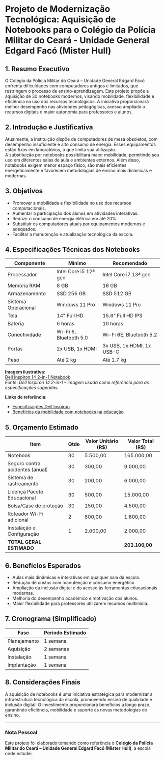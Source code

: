 # Projeto de Modernização Tecnológica: Aquisição de Notebooks para o Colégio da Polícia Militar do Ceará - Unidade General Edgard Facó (Mister Hull)

## 1. Resumo Executivo
O Colégio da Polícia Militar do Ceará – Unidade General Edgard Facó enfrenta dificuldades com computadores antigos e limitados, que restringem o processo de ensino-aprendizagem. Este projeto propõe a aquisição de 30 notebooks modernos, visando mobilidade, flexibilidade e eficiência no uso dos recursos tecnológicos. A iniciativa proporcionará melhor desempenho nas atividades pedagógicas, acesso ampliado a recursos digitais e maior autonomia para professores e alunos.

## 2. Introdução e Justificativa
Atualmente, a instituição dispõe de computadores de mesa obsoletos, com desempenho insuficiente e alto consumo de energia. Esses equipamentos estão fixos em laboratórios, o que limita sua utilização.  
A substituição por notebooks possibilitará maior mobilidade, permitindo seu uso em diferentes salas de aula e ambientes externos. Além disso, notebooks exigem menor espaço físico, são mais eficientes energeticamente e favorecem metodologias de ensino mais dinâmicas e modernas.

## 3. Objetivos
- Promover a mobilidade e flexibilidade no uso dos recursos computacionais.  
- Aumentar a participação dos alunos em atividades interativas.  
- Reduzir o consumo de energia elétrica em até 20%.  
- Substituir os computadores atuais por equipamentos modernos e adequados.  
- Facilitar a manutenção e atualização tecnológica da escola.  

## 4. Especificações Técnicas dos Notebooks

| Componente         | Mínimo              | Recomendado        |
|-------------------|---------------------|--------------------|
| Processador       | Intel Core i5 12ª gen | Intel Core i7 13ª gen |
| Memória RAM       | 8 GB                | 16 GB              |
| Armazenamento     | SSD 256 GB          | SSD 512 GB         |
| Sistema Operacional | Windows 11 Pro     | Windows 11 Pro     |
| Tela              | 14" Full HD         | 15.6" Full HD IPS  |
| Bateria           | 6 horas             | 10 horas           |
| Conectividade     | Wi-Fi 6, Bluetooth 5.0 | Wi-Fi 6E, Bluetooth 5.2 |
| Portas            | 2x USB, 1x HDMI     | 3x USB, 1x HDMI, 1x USB-C |
| Peso              | Até 2 kg            | Até 1.7 kg         |

**Imagem ilustrativa:**  
[Dell Inspiron 14 2-in-1 Notebook](notebook_inspiron14_2in1.jpg)  
*Fonte: Dell Inspiron 14 2-in-1 – imagem usada como referência para as especificações sugeridas.*  

**Links de referência:**  
- [Especificações Dell Inspiron](https://www.dell.com/pt-br/shop/notebooks-dell)  
- [Benefícios da mobilidade com notebooks na educação](https://www.intel.com/content/www/br/pt/education/laptops-in-education.html)  

## 5. Orçamento Estimado

| Item                           | Qtde | Valor Unitário (R$) | Valor Total (R$) |
|--------------------------------|------|---------------------|------------------|
| Notebook                       | 30   | 5.500,00            | 165.000,00       |
| Seguro contra acidentes (anual)| 30   | 300,00              | 9.000,00         |
| Sistema de rastreamento        | 30   | 200,00              | 6.000,00         |
| Licença Pacote Educacional     | 30   | 500,00              | 15.000,00        |
| Bolsa/Case de proteção         | 30   | 150,00              | 4.500,00         |
| Roteador Wi-Fi adicional       | 2    | 800,00              | 1.600,00         |
| Instalação e Configuração      | 1    | 2.000,00            | 2.000,00         |
| **TOTAL GERAL ESTIMADO**       |      |                     | **203.100,00**   |

## 6. Benefícios Esperados
- Aulas mais dinâmicas e interativas em qualquer sala da escola.  
- Redução de custos com manutenção e consumo energético.  
- Ampliação da inclusão digital e do acesso às ferramentas educacionais modernas.  
- Melhoria do desempenho acadêmico e motivação dos alunos.  
- Maior flexibilidade para professores utilizarem recursos multimídia.  

## 7. Cronograma (Simplificado)

| Fase               | Período Estimado |
|--------------------|------------------|
| Planejamento       | 1 semana         |
| Aquisição          | 2 semanas        |
| Instalação         | 1 semana         |
| Implantação        | 1 semana         |

## 8. Considerações Finais
A aquisição de notebooks é uma iniciativa estratégica para modernizar a infraestrutura tecnológica da escola, promovendo ensino de qualidade e inclusão digital. O investimento proporcionará benefícios a longo prazo, garantindo eficiência, mobilidade e suporte às novas metodologias de ensino.

---

### Nota Pessoal
Este projeto foi elaborado tomando como referência o **Colégio da Polícia Militar do Ceará – Unidade General Edgard Facó (Mister Hull)**, a escola onde estudei.  
